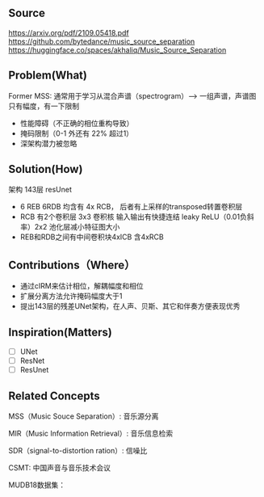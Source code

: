 ## Source
https://arxiv.org/pdf/2109.05418.pdf  
https://github.com/bytedance/music_source_separation  
https://huggingface.co/spaces/akhaliq/Music_Source_Separation  

## Problem(What)
Former MSS: 通常用于学习从混合声谱（spectrogram）--> 一组声谱，声谱图只有幅度，有一下限制

- 性能障碍（不正确的相位重构导致）
- 掩码限制（0-1 外还有 22% 超过1）
- 深架构潜力被忽略

## Solution(How)

架构 143层 resUnet
- 6 REB 6RDB 均含有 4x RCB， 后者有上采样的transposed转置卷积层
- RCB 有2个卷积层 3x3 卷积核 输入输出有快捷连结 leaky ReLU（0.01负斜率）2x2 池化层减小特征图大小
- REB和RDB之间有中间卷积块4xICB 含4xRCB


## Contributions（Where）
 - 通过cIRM来估计相位，解耦幅度和相位
 - 扩展分离方法允许掩码幅度大于1
 - 提出143层的残差UNet架构，在人声、贝斯、其它和伴奏方便表现优秀


## Inspiration(Matters)
- [ ] UNet
- [ ] ResNet
- [ ] ResUnet

## Related Concepts

MSS（Music Souce Separation）: 音乐源分离

MIR（Music Information Retrieval）: 音乐信息检索

SDR（signal-to-distortion ration）: 信噪比

CSMT: 中国声音与音乐技术会议

MUDB18数据集：










